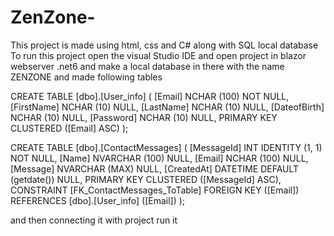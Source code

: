 # ZenZone-
This project is made using html, css and C# along with SQL local database 
To run this project open the visual Studio IDE and open project in blazor webserver .net6 and make a local database in there with the name ZENZONE and made following tables

CREATE TABLE [dbo].[User_info] (
    [Email]       NCHAR (100) NOT NULL,
    [FirstName]   NCHAR (10)  NULL,
    [LastName]    NCHAR (10)  NULL,
    [DateofBirth] NCHAR (10)  NULL,
    [Password]    NCHAR (10)  NULL,
    PRIMARY KEY CLUSTERED ([Email] ASC)
);


CREATE TABLE [dbo].[ContactMessages] (
    [MessageId] INT            IDENTITY (1, 1) NOT NULL,
    [Name]      NVARCHAR (100) NULL,
    [Email]     NCHAR (100)    NULL,
    [Message]   NVARCHAR (MAX) NULL,
    [CreatedAt] DATETIME       DEFAULT (getdate()) NULL,
    PRIMARY KEY CLUSTERED ([MessageId] ASC),
    CONSTRAINT [FK_ContactMessages_ToTable] FOREIGN KEY ([Email]) REFERENCES [dbo].[User_info] ([Email])
);

and then connecting it with project run it
